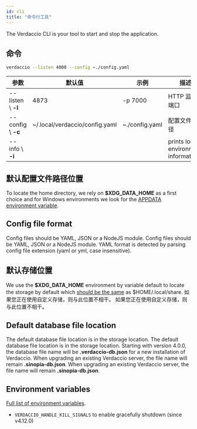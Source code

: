 ```yaml
---
id: cli
title: "命令行工具"
---
```


The Verdaccio CLI is your tool to start and stop the application.

## 命令

```bash
verdaccio --listen 4000 --config ~./config.yaml
```

| 参数                 | 默认值                            | 示例             | 描述                                   |
| ------------------ | ------------------------------ | -------------- | ------------------------------------ |
| --listen \ **-l** | 4873                           | -p 7000        | HTTP 监听端口                            |
| --config \ **-c** | ~/.local/verdaccio/config.yaml | ~./config.yaml | 配置文件路径                               |
| --info \ **-i**   |                                |                | prints local environment information |

## 默认配置文件路径位置

To locate the home directory, we rely on **$XDG_DATA_HOME** as a first choice and for Windows environments we look for the [APPDATA environment variable](https://www.howtogeek.com/318177/what-is-the-appdata-folder-in-windows/).

## Config file format

Config files should be YAML, JSON or a NodeJS module. Config files should be YAML, JSON or a NodeJS module. YAML format is detected by parsing config file extension (yaml or yml, case insensitive).

## 默认存储位置

We use the **$XDG_DATA_HOME** environment by variable default to locate the storage by default which [should be the same](https://askubuntu.com/questions/538526/is-home-local-share-the-default-value-for-xdg-data-home-in-ubuntu-14-04) as $HOME/.local/share. 如果您正在使用自定义存储，则与此位置不相干。 如果您正在使用自定义存储，则与此位置不相干。

## Default database file location

The default database file location is in the storage location. The default database file location is in the storage location. Starting with version 4.0.0, the database file name will be **.verdaccio-db.json** for a new installation of Verdaccio. When upgrading an existing Verdaccio server, the file name will remain **.sinopia-db.json**. When upgrading an existing Verdaccio server, the file name will remain **.sinopia-db.json**.


## Environment variables

[Full list of environment variables](https://github.com/verdaccio/verdaccio/blob/master/docs/env.variables.md).

* `VERDACCIO_HANDLE_KILL_SIGNALS` to enable gracefully shutdown (since v4.12.0)
